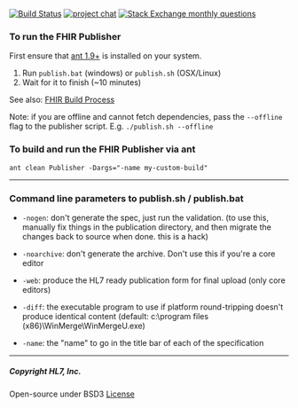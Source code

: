 [![Build Status](https://dev.azure.com/fhir-build/build.fhir.org/_apis/build/status/FHIR%20CI%20Build)](https://dev.azure.com/fhir-build/build.fhir.org/_build/latest?definitionId=3) [![project chat](https://img.shields.io/badge/zulip-join_chat-brightgreen.svg)](https://chat.fhir.org) [![Stack Exchange monthly questions](https://img.shields.io/stackexchange/stackoverflow/qm/%5Bhl7-fhir%5D?color=green)](https://stackoverflow.com/tags/hl7-fhir)


### To run the FHIR Publisher
First ensure that [ant 1.9+](http://ant.apache.org/bindownload.cgi) is installed on your system.

1. Run `publish.bat` (windows) or `publish.sh` (OSX/Linux)
2. Wait for it to finish (~10 minutes)

See also: [FHIR Build Process](http://wiki.hl7.org/index.php?title=FHIR_Build_Process)

Note: if you are offline and cannot fetch dependencies, pass the `--offline`
flag to the publisher script. E.g. `./publish.sh --offline`

### To build and run the FHIR Publisher via ant
```
ant clean Publisher -Dargs="-name my-custom-build"
```
---

### Command line parameters to publish.sh / publish.bat

 * `-nogen`: don't generate the spec, just run the validation. (to use this,
   manually fix things in the publication directory, and then migrate the
changes back to source when done. this is a hack)

 * `-noarchive`: don't generate the archive. Don't use this if you're a core
   editor

 * `-web`: produce the HL7 ready publication form for final upload (only core
   editors)

 * `-diff`: the executable program to use if platform round-tripping doesn't
   produce identical content (default: c:\program files
(x86)\WinMerge\WinMergeU.exe)

 * `-name`: the "name" to go in the title bar of each of the specification


---
##### Copyright HL7, Inc.
Open-source under BSD3 [License](/LICENSE)

